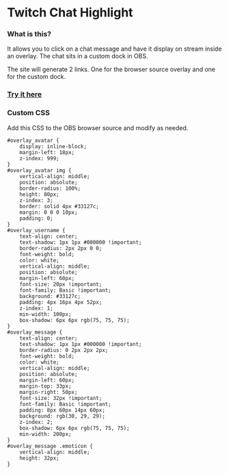 # Twitch Chat Highlight

### What is this?

It allows you to click on a chat message and have it display on stream inside an overlay. The chat sits in a custom dock in OBS. 

The site will generate 2 links. One for the browser source overlay and one for the custom dock.

### [Try it here](https://twitch-chat-highlight.pages.dev/)


### Custom CSS

Add this CSS to the OBS browser source and modify as needed.

```
#overlay_avatar {
    display: inline-block;
    margin-left: 18px;
    z-index: 999;
}
#overlay_avatar img {
    vertical-align: middle;
    position: absolute;
    border-radius: 100%;
    height: 80px;
    z-index: 3;
    border: solid 4px #33127c;
    margin: 0 0 0 10px;
    padding: 0;
}
#overlay_username {
    text-align: center;
    text-shadow: 1px 1px #000000 !important;
    border-radius: 2px 2px 0 0;
    font-weight: bold;
    color: white;
    vertical-align: middle;
    position: absolute;
    margin-left: 60px;
    font-size: 20px !important;
    font-family: Basic !important;
    background: #33127c;
    padding: 4px 16px 4px 52px;
    z-index: 1;
    min-width: 100px;
    box-shadow: 6px 6px rgb(75, 75, 75);
}
#overlay_message {
    text-align: center;
    text-shadow: 1px 1px #000000 !important;
    border-radius: 0 2px 2px 2px;
    font-weight: bold;
    color: white;
    vertical-align: middle;
    position: absolute;
    margin-left: 60px;
    margin-top: 33px;
    margin-right: 50px;
    font-size: 32px !important;
    font-family: Basic !important;
    padding: 8px 60px 14px 60px;
    background: rgb(30, 29, 29);
    z-index: 2;
    box-shadow: 6px 6px rgb(75, 75, 75);
    min-width: 200px;
}
#overlay_message .emoticon {
    vertical-align: middle;
    height: 32px;
}
```